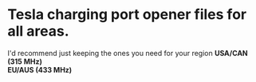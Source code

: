 # Tesla charging port opener files for all areas.


I'd recommend just keeping the ones you need for your region
**USA/CAN (315 MHz)**<br>
**EU/AUS (433 MHz)**

